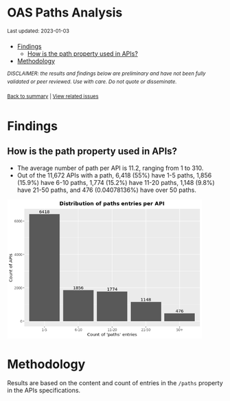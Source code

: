 OAS Paths Analysis
================
<sup>Last updated: 2023-01-03</sup>

- <a href="#findings" id="toc-findings">Findings</a>
  - <a href="#how-is-the-path-property-used-in-apis"
    id="toc-how-is-the-path-property-used-in-apis">How is the path property
    used in APIs?</a>
- <a href="#methodology" id="toc-methodology">Methodology</a>

<sup>*DISCLAIMER: the results and findings below are preliminary and
have not been fully validated or peer reviewed. Use with care. Do not
quote or disseminate.*</sup>

<sup>[Back to summary](oas_summary.md) \| [View related
issues](https://github.com/postman-open-technologies/knowledge-base/labels/oas%3Apaths)</sup>

# Findings

## How is the path property used in APIs?

- The average number of path per API is 11.2, ranging from 1 to 310.
- Out of the 11,672 APIs with a path, 6,418 (55%) have 1-5 paths, 1,856
  (15.9%) have 6-10 paths, 1,774 (15.2%) have 11-20 paths, 1,148 (9.8%)
  have 21-50 paths, and 476 (0.04078136%) have over 50 paths.

<img src="oas_paths_files/figure-gfm/oas_paths_buckets_barplot-1.png" width="90%" />

# Methodology

Results are based on the content and count of entries in the `/paths`
property in the APIs specifications.
